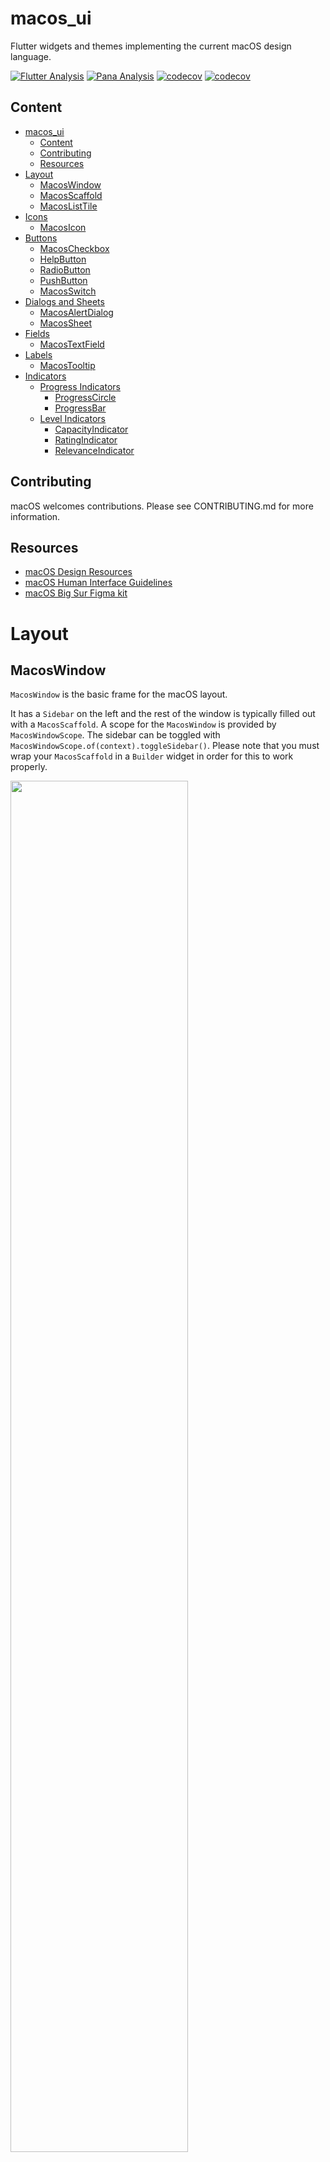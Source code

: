 # macos_ui

Flutter widgets and themes implementing the current macOS design language.

[![Flutter Analysis](https://github.com/GroovinChip/macos_ui/actions/workflows/flutter_analysis.yml/badge.svg)](https://github.com/GroovinChip/macos_ui/actions/workflows/flutter_analysis.yml)
[![Pana Analysis](https://github.com/GroovinChip/macos_ui/actions/workflows/pana_analysis.yml/badge.svg)](https://github.com/GroovinChip/macos_ui/actions/workflows/pana_analysis.yml)
[![codecov](https://github.com/GroovinChip/macos_ui/actions/workflows/codecov.yaml/badge.svg)](https://github.com/GroovinChip/macos_ui/actions/workflows/codecov.yaml)
[![codecov](https://codecov.io/gh/GroovinChip/macos_ui/branch/dev/graph/badge.svg?token=1SZGEVVMCH)](https://codecov.io/gh/GroovinChip/macos_ui)

## Content

- [macos_ui](#macos_ui)
  - [Content](#content)
  - [Contributing](#contributing)
  - [Resources](#resources)
- [Layout](#layout)
  - [MacosWindow](#macoswindow)
  - [MacosScaffold](#macosscaffold)
  - [MacosListTile](#MacosListTile)
- [Icons](#icons)
  - [MacosIcon](#MacosIcon)
- [Buttons](#buttons)
  - [MacosCheckbox](#macoscheckbox)
  - [HelpButton](#helpbutton)
  - [RadioButton](#radiobutton)
  - [PushButton](#pushbutton)
  - [MacosSwitch](#macosswitch)
- [Dialogs and Sheets](#dialogs)
  - [MacosAlertDialog](#MacosAlertDialog)
  - [MacosSheet](#MacosSheet)
- [Fields](#fields)
  - [MacosTextField](#macostextfield)
- [Labels](#labels)
  - [MacosTooltip](#macostooltip)
- [Indicators](#indicators)
  - [Progress Indicators](#progress-indicators)
    - [ProgressCircle](#progresscircle)
    - [ProgressBar](#progressbar)
  - [Level Indicators](#level-indicators)
    - [CapacityIndicator](#capacityindicator)
    - [RatingIndicator](#ratingindicator)
    - [RelevanceIndicator](#relevanceindicator)

## Contributing

macOS welcomes contributions. Please see CONTRIBUTING.md for more information.

## Resources

- [macOS Design Resources](https://developer.apple.com/design/resources/)
- [macOS Human Interface Guidelines](https://developer.apple.com/design/human-interface-guidelines/macos)
- [macOS Big Sur Figma kit](https://www.figma.com/file/M6K5L3GK0WJh6pnsASyVeE/macOS-Big-Sur-UI-Kit?node-id=1%3A2)

# Layout

## MacosWindow

`MacosWindow` is the basic frame for the macOS layout.

It has a `Sidebar` on the left and the rest of the window is typically filled out
with a `MacosScaffold`. A scope for the `MacosWindow` is provided by `MacosWindowScope`.
The sidebar can be toggled with `MacosWindowScope.of(context).toggleSidebar()`. Please note that you must
wrap your `MacosScaffold` in a `Builder` widget in order for this to work properly.

<img src="https://imgur.com/LtdfKvv.png" width="75%">


## MacosScaffold

The `MacosScaffold` is what you would call a "page".

The scaffold has a `TitleBar` property and the `children` property which accepts a `ContentArea` widget and multiple `ResizablePane` widgets. To catch navigation or routes below the scaffold, consider wrapping the `MacosScaffold` in a [`CupertinoTabView`](https://api.flutter.dev/flutter/cupertino/CupertinoTabView-class.html). By doing so, navigation inside the `MacosScaffold` will be displayed inside the `MacosScaffold` area instead of covering the entire window. To push a route outside a `MacosScaffold` wrapped in a [`CupertinoTabView`](https://api.flutter.dev/flutter/cupertino/CupertinoTabView-class.html), use the root navigator `Navigator.of(context, rootNavigator: true)`

See the documentation for customizations.

<img src="https://imgur.com/waUgeWY.png" width="75%"/>

<img src="https://imgur.com/DihgZmC.png" width="75%"/>

<img src="https://imgur.com/mabmh61.png" width="75%"/>

## Modern window look

A new look for macOS apps was introduced in Big Sur (macOS 11). To match that look in your Flutter app, like our screenshots, your `macos/Runner/MainFlutterWindow.swift` file should look like this.

```swift
import Cocoa
import FlutterMacOS

class MainFlutterWindow: NSWindow {
  override func awakeFromNib() {
    let flutterViewController = FlutterViewController.init()
    let windowFrame = self.frame
    self.contentViewController = flutterViewController
    self.setFrame(windowFrame, display: true)

    if #available(macOS 10.13, *) {
      let customToolbar = NSToolbar()
      customToolbar.showsBaselineSeparator = false
      self.toolbar = customToolbar
    }
    self.titleVisibility = .hidden
    self.titlebarAppearsTransparent = true
    if #available(macOS 11.0, *) {
      self.toolbarStyle = .unified
    }

    self.isMovableByWindowBackground = true
    self.styleMask.insert(NSWindow.StyleMask.fullSizeContentView)

    self.isOpaque = false
    self.backgroundColor = .clear
    let contentView = contentViewController!.view;
    let superView = contentView.superview!;
    let blurView = NSVisualEffectView()
    blurView.frame = superView.bounds
    blurView.autoresizingMask = [.width, .height]
    blurView.blendingMode = NSVisualEffectView.BlendingMode.behindWindow
    if #available(macOS 10.14, *) {
      blurView.material = .underWindowBackground
    }
    superView.replaceSubview(contentView, with: blurView)
    blurView.addSubview(contentView)

    RegisterGeneratedPlugins(registry: flutterViewController)

    super.awakeFromNib()
  }
}

```

## MacosListTile

A widget that aims to approximate the [ListTile] widget found in
Flutter's material library.

![MacosListTile](https://imgur.com/pQB99M2.png)

Usage:
```dart
MacosListTile(
  leading: const Icon(CupertinoIcons.lightbulb),
  title: Text(
    'A robust library of Flutter components for macOS',
    style: MacosTheme.of(context).typography.headline,
  ),
  subtitle: Text(
    'Create native looking macOS applications using Flutter',
    style: MacosTheme.of(context).typography.subheadline.copyWith(
      color: MacosColors.systemGrayColor,
    ),
  ),
),
```

# Icons

## MacosIcon

A `MacosIcon` is identical to a regular `Icon` in every way with one exception - it respects
a `MacosTheme`. Use it the same way you would a regular icon:

```dart
MacosIcon(
  CupertinoIcons.add,
  // color: CupertinoColors.activeBlue.color,
  // size: 20,
),
```

# Buttons

## MacosCheckbox

A checkbox is a type of button that lets the user choose between two opposite states, actions, or values. A selected checkbox is considered on when it contains a checkmark and off when it's empty. A checkbox is almost always followed by a title unless it appears in a checklist. [Learn more](https://developer.apple.com/design/human-interface-guidelines/macos/buttons/checkboxes/)

| Off                                                                                                                   | On                                                                                                                 | Mixed                                                                                                              |
| --------------------------------------------------------------------------------------------------------------------- | ------------------------------------------------------------------------------------------------------------------ | ------------------------------------------------------------------------------------------------------------------ |
| ![Off Checkbox](https://developer.apple.com/design/human-interface-guidelines/macos/images/CheckBoxes_Deselected.svg) | ![On Checkbox](https://developer.apple.com/design/human-interface-guidelines/macos/images/CheckBoxes_Selected.svg) | ![Mixed Checkbox](https://developer.apple.com/design/human-interface-guidelines/macos/images/CheckBoxes_Mixed.svg) |

Here's an example of how to create a basic checkbox:

```dart
bool selected = false;

MacosCheckbox(
  value: selected,
  onChanged: (value) {
    setState(() => selected = value);
  },
)
```

To make a checkbox in the `mixed` state, set `value` to `null`.

## HelpButton

A help button appears within a view and opens app-specific help documentation when clicked. All help buttons are circular, consistently sized buttons that contain a question mark icon. [Learn more](https://developer.apple.com/design/human-interface-guidelines/macos/buttons/help-buttons/)

![HelpButton Example](https://developer.apple.com/design/human-interface-guidelines/macos/images/buttonsHelp.png)

Here's an example of how to create a help button:

```dart
HelpButton(
  onPressed: () {
    print('pressed help button'),
  },
)
```

You can customize the help button appearance and behaviour using the `HelpButtonTheme`, but it's not recommended by apple to change help button's appearance.

## RadioButton

A radio button is a small, circular button followed by a title. Typically presented in groups of two to five, radio buttons provide the user a set of related but mutually exclusive choices. A radio button’s state is either on (a filled circle) or off (an empty circle). [Learn more](https://developer.apple.com/design/human-interface-guidelines/macos/buttons/radio-buttons/)

![RadioButton Preview](https://developer.apple.com/design/human-interface-guidelines/macos/images/radioButtons.png)

Here's an example of how to create a basic radio button:

```dart
bool selected = false;

MacosRadioButton(
  value: selected,
  onChanged: (value) {
    setState(() => selected = value);
  },
),
```

## Pop-Up Button

A pop-up button (often referred to as a pop-up menu) is a type of button that, when clicked, displays a menu containing a list of mutually exclusive choices. The menu appears on top of the button. Like other types of menus, a pop-up button’s menu can include separators and symbols like checkmarks. After the menu is revealed, it remains open until the user chooses a menu item, clicks outside of the menu, switches to another app, or quits the app; or until the system displays an alert. [Learn more](https://developer.apple.com/design/human-interface-guidelines/macos/buttons/pop-up-buttons/)

The type `T` of the `MacosPopupButton` is the type of the value that each pop-up menu item represents. All the entries in a given menu must represent values with consistent types. Typically, an `enum` is used. Each `MacosPopupMenuItem` in items must be specialized with that same type argument.

The `onChanged` callback should update a state variable that defines the pop-up menu's value. It should also call `State.setState` to rebuild the pop-up button with the new value.

When there are menu items that cannot be displayed within the available menu constraints, a caret is shown at the top or bottom of the open menu to signal that there are items that are not currently visible. 

The menu can also be navigated with the up/down keys and an item selected with the Return key.

| Dark Theme                                 | Light Theme                                |
| ------------------------------------------ | ------------------------------------------ |
| <img src="https://imgur.com/ov0kzJC.jpg"/> | <img src="https://imgur.com/buhYEo1.jpg"/> |
| <img src="https://imgur.com/BOEH59L.jpg"/> | <img src="https://imgur.com/61S7DSX.jpg"/> |
| <img src="https://imgur.com/zY0d8RF.jpg"/> | <img src="https://imgur.com/W4CMa5z.jpg"/> |

Here's an example of how to create a basic pop-up button:

```dart
String popupValue = 'One';

MacosPopupButton<String>(
  value: popupValue,
  onChanged: (String? newValue) {
    setState(() {
      popupValue = newValue!;
    });
  },
  items: <String>['One', 'Two', 'Three', 'Four']
      .map<MacosPopupMenuItem<String>>((String value) {
    return MacosPopupMenuItem<String>(
      value: value,
      child: Text(value),
    );
  }).toList(),
),
```

## PushButton

A push button appears within a view and initiates an instantaneous app-specific action, such as printing a document or deleting a file. Push buttons contain text—not icons—and often open a separate window, dialog, or app so the user can complete a task. [Learn more](https://developer.apple.com/design/human-interface-guidelines/macos/buttons/push-buttons/)

| Dark Theme                                 | Light Theme                                |
| ------------------------------------------ | ------------------------------------------ |
| <img src="https://imgur.com/GsShoF6.jpg"/> | <img src="https://imgur.com/klWHTAX.jpg"/> |
| <img src="https://imgur.com/v99ekWA.jpg"/> | <img src="https://imgur.com/hj6uGhI.jpg"/> |
| <img src="https://imgur.com/wt0K6u4.jpg"/> | <img src="https://imgur.com/7khWnwt.jpg"/> |
| <img src="https://imgur.com/TgfjJdQ.jpg"/> | <img src="https://imgur.com/83cEMeP.jpg"/> |

Here's an example of how to create a basic push button:

```dart
PushButton(
  child: Text('button'),
  buttonSize: ButtonSize.large,
  onPressed: () {
    print('button pressed');
  },
),
```

## MacosSwitch

A switch is a visual toggle between two mutually exclusive states — on and off. A switch shows that it's on when the accent color is visible and off when the switch appears colorless. [Learn more](https://developer.apple.com/design/human-interface-guidelines/macos/buttons/switches/)

| On                                         | Off                                        |
| ------------------------------------------ | ------------------------------------------ |
| <img src="https://imgur.com/qK1VCVr.jpg"/> | <img src="https://imgur.com/IBh5jkz.jpg"/> |

Here's an example of how to create a basic toggle switch:

```dart
bool selected = false;

MacosSwitch(
  value: selected,
  onChanged: (value) {
    setState(() => selected = value);
  },
),
```

# Dialogs and Sheets

## MacosAlertDialog

Usage:
```dart
showMacosAlertDialog(
  context: context,
  builder: (_) => MacosAlertDialog(
    appIcon: FlutterLogo(
      size: 56,
    ),
    title: Text(
      'Alert Dialog with Primary Action',
      style: MacosTheme.of(context).typography.headline,
    ),
    message: Text(
      'This is an alert dialog with a primary action and no secondary action',
      textAlign: TextAlign.center,
      style: MacosTheme.of(context).typography.headline,
    ),
    primaryButton: PushButton(
      buttonSize: ButtonSize.large,
      child: Text('Primary'),
      onPressed: () {},
    ),
  ),
);
```

![](https://imgur.com/G3dcjew.png)
![](https://imgur.com/YHtgv59.png)
![](https://imgur.com/xuBR5qK.png)

## MacosSheet

Usage:
```dart
showMacosSheet(
  context: context,
  builder: (_) => const MacosuiSheet(),
);
```

![](https://imgur.com/NV0o5Ws.png)

# Fields

## MacosTextField

A text field is a rectangular area in which the user enters or edits one or more lines of text. A text field can contain plain or styled text.

![](https://developer.apple.com/design/human-interface-guidelines/macos/images/TextFields_PlaceHolder.png)

Here's an example of how to create a basic text field:

```dart
MacosTextField(),
```

# Labels

Labels are a short description of what an element on the screen does.

## MacosTooltip

Tooltips succinctly describe how to use controls without shifting people’s focus away from the primary interface. Help tags appear when the user positions the pointer over a control for a few seconds. A tooltip remains visible for 10 seconds, or until the pointer moves away from the control.

![Tooltip Example](https://developer.apple.com/design/human-interface-guidelines/macos/images/help_Tooltip.png)

To create a tooltip, wrap any widget on a `Tooltip`:

```dart
MacosTooltip(
  message: 'This is a tooltip',
  child: Text('Hover or long press to show a tooltip'),
),
```

You can customize the tooltip the way you want using its `style` property. A tooltip automatically adapts to its environment, responding to touch and pointer events.

# Indicators

## Progress Indicators

Don’t make people sit around staring at a static screen waiting for your app to load content or perform lengthy data processing operations. Use progress indicators to let people know your app hasn't stalled and to give them some idea of how long they’ll be waiting.

Progress indicators have two distinct styles:

- **Bar indicators**, more commonly known as progress bars, show progress in a horizontal bar.
- **Spinning indicators** show progress in a circular form, either as a spinner or as a circle that fills in as progress continues.

People don't interact with progress indicators; however, they are often accompanied by a button for canceling the corresponding operation. [Learn more](https://developer.apple.com/design/human-interface-guidelines/macos/indicators/progress-indicators/)

![Progress Indicator Example](https://developer.apple.com/design/human-interface-guidelines/macos/images/ProgressIndicators_Lead.png)

### ProgressCircle

A `ProgressCircle` can be either determinate or indeterminate.

| Determinate Progress Circle                | Indeterminate Progress Circle              |
| ------------------------------------------ | ------------------------------------------ |
| <img src="https://imgur.com/hr3dHn9.jpg"/> | <img src="https://imgur.com/NSbKqLK.gif"/> |

Here's an example of how to create an indeterminate progress circle:

```dart
ProgressCircle(
  value: null,
),
```

You can provide a non-null value to `value` to make the progress circle determinate.

### ProgressBar

A `ProgressBar` can only be determinate.

<img src="https://imgur.com/tdYgJmB.jpg" width="50%" height="50%"/>

Here's an example of how to create a determinate progress bar:

```dart
ProgressBar(
  value: 30,
)
```

## Level Indicators

A level indicator graphically represents of a specific value within a range of numeric values. It’s similar to a [slider](#slider) in purpose, but more visual and doesn’t contain a distinct control for selecting a value—clicking and dragging across the level indicator itself to select a value is supported, however. A level indicator can also include tick marks, making it easy for the user to pinpoint a specific value in the range. There are three different level indicator styles, each with a different appearance, for communicating capacity, rating, and relevance.

### CapacityIndicator

A capacity indicator illustrates the current level in relation to a finite capacity. Capacity indicators are often used when communicating factors like disk and battery usage. [Learn more](https://developer.apple.com/design/human-interface-guidelines/macos/indicators/level-indicators#capacity-indicators)

| Continuous                                                                                                                                     | Discrete                                                                                                                                                                                                         |
| ---------------------------------------------------------------------------------------------------------------------------------------------- | ---------------------------------------------------------------------------------------------------------------------------------------------------------------------------------------------------------------- |
| ![Continuous CapacityIndicator Example](https://developer.apple.com/design/human-interface-guidelines/macos/images/indicators-continous.png)   | ![Discrete CapacityIndicator Example](https://developer.apple.com/design/human-interface-guidelines/macos/images/indicators-discrete.png)                                                                        |
| A horizontal translucent track that fills with a colored bar to indicate the current value. Tick marks are often displayed to provide context. | A horizontal row of separate, equally sized, rectangular segments. The number of segments matches the total capacity, and the segments fill completely—never partially—with color to indicate the current value. |

Here's an example of how to create an interactive continuous capacity indicator:

```dart
double value = 30;

CapacityIndicator(
  value: value,
  discrete: false,
  onChanged: (v) {
    setState(() => value = v);
  },
),
```

You can set `discrete` to `true` to make it a discrete capacity indicator.

### RatingIndicator

A rating indicator uses a series of horizontally arranged graphical symbols to communicate a ranking level. The default symbol is a star.

![RatingIndicator Example](https://developer.apple.com/design/human-interface-guidelines/macos/images/indicator-rating.png)

A rating indicator doesn’t display partial symbols—its value is rounded in order to display complete symbols only. Within a rating indicator, symbols are always the same distance apart and don't expand or shrink to fit the control. [Learn more](https://developer.apple.com/design/human-interface-guidelines/macos/indicators/level-indicators#rating-indicators)

Here's an example of how to create an interactive rating indicator:

```dart
double value = 3;

RatingIndicator(
  amount: 5,
  value: value,
  onChanged: (v) {
    setState(() => value = v);
  }
)
```

### RelevanceIndicator

A relevance indicator communicates relevancy using a series of vertical bars. It often appears in a list of search results for reference when sorting and comparing multiple items. [Learn more](https://developer.apple.com/design/human-interface-guidelines/macos/indicators/level-indicators#relevance-indicators)

![RelevanceIndicator Example](https://developer.apple.com/design/human-interface-guidelines/macos/images/indicator-relevance.png)

Here's an example of how to create a relevance indicator:

```dart
RelevanceIndicator(
  value: 15,
  amount: 20,
)
```
